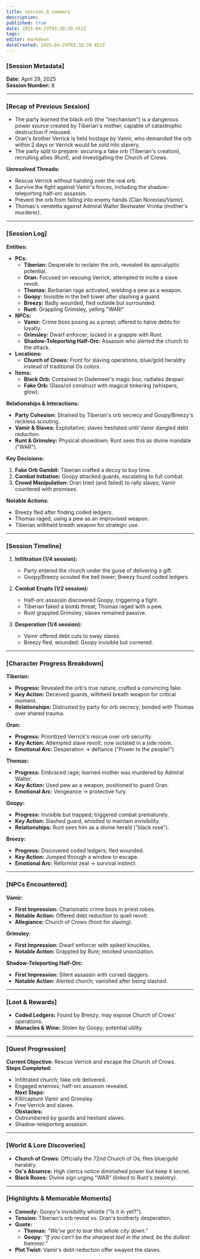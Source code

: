 ```yaml
---
title: session_8_summary
description: 
published: true
date: 2025-04-29T03:38:39.452Z
tags: 
editor: markdown
dateCreated: 2025-04-29T03:38:39.452Z
---
```


### **[Session Metadata]**  
**Date:** April 29, 2025  
**Session Number:** 8  

---

### **[Recap of Previous Session]**  
- The party learned the black orb (the "mechanism") is a dangerous power source created by Tiberian's mother, capable of catastrophic destruction if misused.  
- Oran's brother Verrick is held hostage by Vamir, who demanded the orb within 2 days or Verrick would be sold into slavery.  
- The party split to prepare: securing a fake orb (Tiberian's creation), recruiting allies (Runt), and investigating the Church of Crows.  

**Unresolved Threads:**  
- Rescue Verrick without handing over the real orb.  
- Survive the fight against Vamir's forces, including the shadow-teleporting half-orc assassin.  
- Prevent the orb from falling into enemy hands (Clan Norexias/Vamir).  
- Thomas's vendetta against Admiral Walter Bestwater Vrintia (mother's murderer).  

---

### **[Session Log]**  
**Entities:**  
- **PCs:**  
  - **Tiberian:** Desperate to reclaim the orb, revealed its apocalyptic potential.  
  - **Oran:** Focused on rescuing Verrick; attempted to incite a slave revolt.  
  - **Thomas:** Barbarian rage activated, wielding a pew as a weapon.  
  - **Goopy:** Invisible in the bell tower after slashing a guard.  
  - **Breezy:** Badly wounded, fled outside but surrounded.  
  - **Runt:** Grappling Grimsley, yelling "WAR!"  
- **NPCs:**  
  - **Vamir:** Crime boss posing as a priest; offered to halve debts for loyalty.  
  - **Grimsley:** Dwarf enforcer; locked in a grapple with Runt.  
  - **Shadow-Teleporting Half-Orc:** Assassin who alerted the church to the attack.  
- **Locations:**  
  - **Church of Crows:** Front for slaving operations; blue/gold heraldry instead of traditional Os colors.  
- **Items:**  
  - **Black Orb:** Contained in Osdemeer's magic box; radiates despair.  
  - **Fake Orb:** Glass/oil construct with magical tinkering (whispers, glow).  

**Relationships & Interactions:**  
- **Party Cohesion:** Strained by Tiberian's orb secrecy and Goopy/Breezy's reckless scouting.  
- **Vamir & Slaves:** Exploitative; slaves hesitated until Vamir dangled debt reduction.  
- **Runt & Grimsley:** Physical showdown; Runt sees this as divine mandate ("WAR").  

**Key Decisions:**  
1. **Fake Orb Gambit:** Tiberian crafted a decoy to buy time.  
2. **Combat Initiation:** Goopy attacked guards, escalating to full combat.  
3. **Crowd Manipulation:** Oran tried (and failed) to rally slaves; Vamir countered with promises.  

**Notable Actions:**  
- Breezy fled after finding coded ledgers.  
- Thomas raged, using a pew as an improvised weapon.  
- Tiberian withheld breath weapon for strategic use.  

---

### **[Session Timeline]**  
1. **Infiltration (1/4 session):**  
   - Party entered the church under the guise of delivering a gift.  
   - Goopy/Breezy scouted the bell tower; Breezy found coded ledgers.  

2. **Combat Erupts (1/2 session):**  
   - Half-orc assassin discovered Goopy, triggering a fight.  
   - Tiberian faked a bomb threat; Thomas raged with a pew.  
   - Runt grappled Grimsley; slaves remained passive.  

3. **Desperation (1/4 session):**  
   - Vamir offered debt cuts to sway slaves.  
   - Breezy fled, wounded; Goopy invisible but cornered.  

---

### **[Character Progress Breakdown]**  
**Tiberian:**  
- **Progress:** Revealed the orb's true nature; crafted a convincing fake.  
- **Key Action:** Deceived guards, withheld breath weapon for critical moment.  
- **Relationships:** Distrusted by party for orb secrecy; bonded with Thomas over shared trauma.  

**Oran:**  
- **Progress:** Prioritized Verrick's rescue over orb security.  
- **Key Action:** Attempted slave revolt; now isolated in a side room.  
- **Emotional Arc:** Desperation → defiance ("Power to the people!").  

**Thomas:**  
- **Progress:** Embraced rage; learned mother was murdered by Admiral Walter.  
- **Key Action:** Used pew as a weapon; positioned to guard Oran.  
- **Emotional Arc:** Vengeance → protective fury.  

**Goopy:**  
- **Progress:** Invisible but trapped; triggered combat prematurely.  
- **Key Action:** Slashed guard, whistled to maintain invisibility.  
- **Relationships:** Runt sees him as a divine herald ("black rose").  

**Breezy:**  
- **Progress:** Discovered coded ledgers; fled wounded.  
- **Key Action:** Jumped through a window to escape.  
- **Emotional Arc:** Reformist zeal → survival instinct.  

---

### **[NPCs Encountered]**  
**Vamir:**  
- **First Impression:** Charismatic crime boss in priest robes.  
- **Notable Action:** Offered debt reduction to quell revolt.  
- **Allegiance:** Church of Crows (front for slaving).  

**Grimsley:**  
- **First Impression:** Dwarf enforcer with spiked knuckles.  
- **Notable Action:** Grappled by Runt; mocked unionization.  

**Shadow-Teleporting Half-Orc:**  
- **First Impression:** Silent assassin with curved daggers.  
- **Notable Action:** Alerted church; vanished after being slashed.  

---

### **[Loot & Rewards]**  
- **Coded Ledgers:** Found by Breezy; may expose Church of Crows' operations.  
- **Manacles & Wine:** Stolen by Goopy; potential utility.  

---

### **[Quest Progression]**  
**Current Objective:** Rescue Verrick and escape the Church of Crows.  
**Steps Completed:**  
- Infiltrated church; fake orb delivered.  
- Engaged enemies; half-orc assassin revealed.  
**Next Steps:**  
- Kill/capture Vamir and Grimsley.  
- Free Verrick and slaves.  
**Obstacles:**  
- Outnumbered by guards and hesitant slaves.  
- Shadow-teleporting assassin.  

---

### **[World & Lore Discoveries]**  
- **Church of Crows:** Officially the 72nd Church of Os; flies blue/gold heraldry.  
- **Os's Absence:** High clerics notice diminished power but keep it secret.  
- **Black Roses:** Divine sign urging "WAR" (linked to Runt's zealotry).  

---

### **[Highlights & Memorable Moments]**  
- **Comedy:** Goopy's invisibility whistle ("Is it in yet?").  
- **Tension:** Tiberian's orb reveal vs. Oran's brotherly desperation.  
- **Quote:**  
  - **Thomas:** *"We’ve got to tear this whole city down."*  
  - **Goopy:** *"If you can’t be the sharpest tool in the shed, be the dullest hammer."*  
- **Plot Twist:** Vamir's debt-reduction offer swayed the slaves.  
